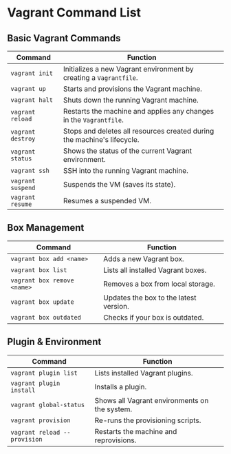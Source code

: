 # Vagrant Command List

## Basic Vagrant Commands

| Command                        | Function                                                                 |
|--------------------------------|--------------------------------------------------------------------------|
| `vagrant init`                 | Initializes a new Vagrant environment by creating a `Vagrantfile`.        |
| `vagrant up`                   | Starts and provisions the Vagrant machine.                               |
| `vagrant halt`                 | Shuts down the running Vagrant machine.                                  |
| `vagrant reload`               | Restarts the machine and applies any changes in the `Vagrantfile`.       |
| `vagrant destroy`              | Stops and deletes all resources created during the machine's lifecycle.  |
| `vagrant status`               | Shows the status of the current Vagrant environment.                     |
| `vagrant ssh`                  | SSH into the running Vagrant machine.                                    |
| `vagrant suspend`              | Suspends the VM (saves its state).                                       |
| `vagrant resume`               | Resumes a suspended VM.                                                  |

## Box Management

| Command                        | Function                                                                 |
|--------------------------------|--------------------------------------------------------------------------|
| `vagrant box add <name>`       | Adds a new Vagrant box.                                                  |
| `vagrant box list`             | Lists all installed Vagrant boxes.                                       |
| `vagrant box remove <name>`    | Removes a box from local storage.                                        |
| `vagrant box update`           | Updates the box to the latest version.                                   |
| `vagrant box outdated`         | Checks if your box is outdated.                                          |

## Plugin & Environment

| Command                        | Function                                                                 |
|--------------------------------|--------------------------------------------------------------------------|
| `vagrant plugin list`          | Lists installed Vagrant plugins.                                         |
| `vagrant plugin install`       | Installs a plugin.                                                       |
| `vagrant global-status`        | Shows all Vagrant environments on the system.                            |
| `vagrant provision`            | Re-runs the provisioning scripts.                                        |
| `vagrant reload --provision`   | Restarts the machine and reprovisions.                                   |
